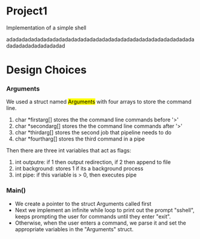 # Project1
Implementation of a simple shell 

adadadadadadadadadadadadadadadadadadadadadadadadadadadadadadadadadadadadadadadad

# Design Choices
### Arguments

We used a struct named <mark>Arguments</mark> with four arrays to store the 
command line. 

1. char *firstarg[] stores the the command line commands before '>'
2. char *secondarg[] stores the the command line commands after '>'
3. char *thirdarg[] stores the second job that pipeline needs to do
4. char *fourtharg[] stores the third command in a pipe

Then there are three int variables that act as flags:

1. int outputre: if 1 then output redirection, if 2 then append to file
2. int background: stores 1 if its a background process
3. int pipe: if this variable is > 0, then executes pipe

### Main()

- We create a pointer to the struct Arguments called first
- Next we implement an infinite while loop to print out the prompt "sshell", 
keeps prompting the user for commands until they enter "exit". 
- Otherwise, when the user enters a command, we parse it and set the 
appropriate variables in the "Arguments" struct.
